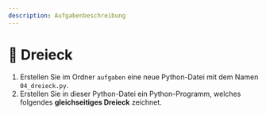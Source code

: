 ```yaml
---
description: Aufgabenbeschreibung
---
```


# 🐢 Dreieck

1. Erstellen Sie im Ordner `aufgaben` eine neue Python-Datei mit dem Namen `04_dreieck.py`.
2. Erstellen Sie in dieser Python-Datei ein Python-Programm, welches folgendes **gleichseitiges Dreieck** zeichnet.
